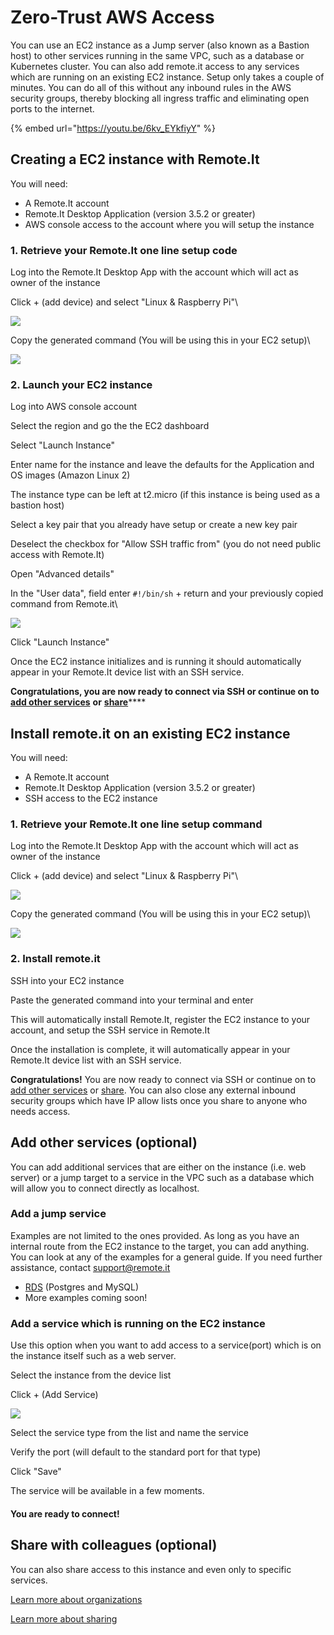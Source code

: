 # Zero-Trust AWS Access

You can use an EC2 instance as a Jump server (also known as a Bastion host) to other services running in the same VPC, such as a database or Kubernetes cluster. You can also add remote.it access to any services which are running on an existing EC2 instance. Setup only takes a couple of minutes. You can do all of this without any inbound rules in the AWS security groups, thereby blocking all ingress traffic and eliminating open ports to the internet.

{% embed url="https://youtu.be/6kv_EYkfiyY" %}

## Creating a EC2 instance with Remote.It

You will need:

* A Remote.It account
* Remote.It Desktop Application (version 3.5.2 or greater)
* AWS console access to the account where you will setup the instance

### 1. Retrieve your Remote.It one line setup code

Log into the Remote.It Desktop App with the account which will act as owner of the instance

Click + (add device) and select "Linux & Raspberry Pi"\


![](<../../.gitbook/assets/mceclip1 (1).png>)

Copy the generated command (You will be using this in your EC2 setup)\


![](<../../.gitbook/assets/mceclip2 (1).png>)

### 2. Launch your EC2 instance

Log into AWS console account

Select the region and go the the EC2 dashboard

Select "Launch Instance"

Enter name for the instance and leave the defaults for the Application and OS images (Amazon Linux 2)

The instance type can be left at t2.micro (if this instance is being used as a bastion host)

Select a key pair that you already have setup or create a new key pair

Deselect the checkbox for "Allow SSH traffic from" (you do not need public access with Remote.It)

Open "Advanced details"

In the "User data", field enter `#!/bin/sh` + return and your previously copied command from Remote.it\


![](<../../.gitbook/assets/EC2\_Management\_Console (2).png>)

Click "Launch Instance"

Once the EC2 instance initializes and is running it should automatically appear in your Remote.It device list with an SSH service.

**Congratulations, you are now ready to connect via SSH or continue on to** [**add other services**](./#3.-add-other-services-optional-1) **or** [**share**](./#4.-share-with-colleagues-optional-1)****

## Install remote.it on an existing EC2 instance

You will need:

* A Remote.It account
* Remote.It Desktop Application (version 3.5.2 or greater)
* SSH access to the EC2 instance

### 1. Retrieve your Remote.It one line setup command

Log into the Remote.It Desktop App with the account which will act as owner of the instance

Click + (add device) and select "Linux & Raspberry Pi"\


![](<../../.gitbook/assets/mceclip1 (1).png>)

Copy the generated command (You will be using this in your EC2 setup)\


![](<../../.gitbook/assets/mceclip2 (1).png>)

### 2. Install remote.it

SSH into your EC2 instance

Paste the generated command into your terminal and enter

This will automatically install Remote.It, register the EC2 instance to your account, and setup the SSH service in Remote.It

Once the installation is complete, it will automatically appear in your Remote.It device list with an SSH service.

**Congratulations!** You are now ready to connect via SSH or continue on to [add other services](./#3.-add-other-services-optional-1) or [share](./#4.-share-with-colleagues-optional-1). You can also close any external inbound security groups which have IP allow lists once you share to anyone who needs access.

## Add other services (optional)

You can add additional services that are either on the instance (i.e. web server) or a jump target to a service in the VPC such as a database which will allow you to connect directly as localhost.&#x20;

### Add a jump service

Examples are not limited to the ones provided. As long as you have an internal route from the EC2 instance to the target, you can add anything. You can look at any of the examples for a general guide. If you need further assistance, contact support@remote.it&#x20;

* [RDS](aws-rds-postgres-and-mysql.md) (Postgres and MySQL)
* More examples coming soon!

### Add a service which is running on the EC2 instance

Use this option when you want to add access to a service(port) which is on the instance itself such as a web server.

Select the instance from the device list

Click + (Add Service)

![](<../../.gitbook/assets/remote\_it (2).png>)

Select the service type from the list and name the service

Verify the port (will default to the standard port for that type)

Click "Save"

The service will be available in a few moments.

#### You are ready to connect!

## Share with colleagues (optional)

You can also share access to this instance and even only to specific services.&#x20;

[Learn more about organizations](https://link.remote.it/support/organizations)

[Learn more about sharing](https://link.remote.it/docs/sharing)
